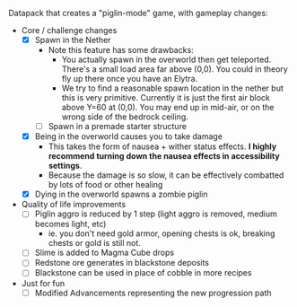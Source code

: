 Datapack that creates a "piglin-mode" game, with gameplay changes:

- Core / challenge changes
  - [x] Spawn in the Nether
    - Note this feature has some drawbacks:
      - You actually spawn in the overworld then get teleported. There's a small load area far above (0,0).
        You could in theory fly up there once you have an Elytra.
      - We try to find a reasonable spawn location in the nether but this is very primitive.
	    Currently it is just the first air block above Y=60 at (0,0). You may end up in mid-air, or on the wrong side of the bedrock ceiling.
    - [ ] Spawn in a premade starter structure
  - [x] Being in the overworld causes you to take damage
    - This takes the form of nausea + wither status effects. **I highly recommend turning down the nausea effects in accessibility settings**.
    - Because the damage is so slow, it can be effectively combatted by lots of food or other healing
  - [x] Dying in the overworld spawns a zombie piglin
- Quality of life improvements
  - [ ] Piglin aggro is reduced by 1 step (light aggro is removed, medium becomes light, etc)
    - ie. you don't need gold armor, opening chests is ok, breaking chests or gold is still not.
  - [ ] Slime is added to Magma Cube drops
  - [ ] Redstone ore generates in blackstone deposits
  - [ ] Blackstone can be used in place of cobble in more recipes
- Just for fun
  - [ ] Modified Advancements representing the new progression path
